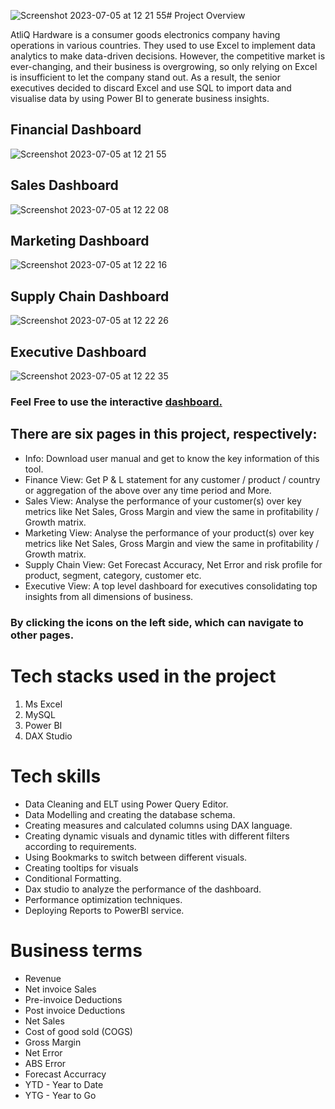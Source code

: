 ![Screenshot 2023-07-05 at 12 21 55](https://github.com/AnalystEric/Consumer_Electronics_Analysis/assets/127030648/fabbf408-4f08-4251-ac37-a4b5a5974856)# Project Overview

AtliQ Hardware is a consumer goods electronics company having operations in various countries. They used to use Excel to implement data analytics to make data-driven decisions. However, the competitive market is ever-changing, and their business is overgrowing, so only relying on Excel is insufficient to let the company stand out. As a result, the senior executives decided to discard Excel and use SQL to import data and visualise data by using Power BI to generate business insights.

## Financial Dashboard
![Screenshot 2023-07-05 at 12 21 55](https://github.com/AnalystEric/Consumer_Electronics_Analysis/assets/127030648/65b24c11-ba34-4dca-8034-f57dc0c96d5b)

## Sales Dashboard
![Screenshot 2023-07-05 at 12 22 08](https://github.com/AnalystEric/Consumer_Electronics_Analysis/assets/127030648/d2c405bf-8587-4aed-a61a-7852d2dd0898)

## Marketing Dashboard
![Screenshot 2023-07-05 at 12 22 16](https://github.com/AnalystEric/Consumer_Electronics_Analysis/assets/127030648/574cd60b-2647-4db9-8fb9-424c1541d62a)

## Supply Chain Dashboard
![Screenshot 2023-07-05 at 12 22 26](https://github.com/AnalystEric/Consumer_Electronics_Analysis/assets/127030648/b4861e31-0316-410d-9b5b-3c16d494506f)

## Executive Dashboard
![Screenshot 2023-07-05 at 12 22 35](https://github.com/AnalystEric/Consumer_Electronics_Analysis/assets/127030648/93500c8b-456b-4f66-a946-be61534e74e8)



### Feel Free to use the interactive [dashboard.](https://app.powerbi.com/view?r=eyJrIjoiYzNjMzc5NDYtMWRiZC00NzliLWFiZWEtZDY2ODJkZmRkNjNlIiwidCI6ImZmNzU3YjAyLTIxOGYtNGZlNi1hNjkyLTA2ZTRmMjFhNzUxYSJ9)

## There are six pages in this project, respectively:
* Info: Download user manual and get to know the key information of this tool.
* Finance View: Get P & L statement for any customer / product / country or aggregation of the above over any time period and More.
* Sales View: Analyse the performance of your customer(s) over key metrics like Net Sales, Gross Margin and view the same in profitability / Growth matrix.
* Marketing View: Analyse the performance of your product(s) over key metrics like Net Sales, Gross Margin and view the same in profitability / Growth matrix.
* Supply Chain View: Get Forecast Accuracy, Net Error and risk profile for product, segment, category, customer etc.
* Executive View: A top level dashboard for executives consolidating top insights from all dimensions of business.

### By clicking the icons on the left side, which can navigate to other pages.

# Tech stacks used in the project
1. Ms Excel
2. MySQL
3. Power BI
4. DAX Studio

# Tech skills
* Data Cleaning and ELT using Power Query Editor.
* Data Modelling and creating the database schema.
* Creating measures and calculated columns using DAX language.
* Creating dynamic visuals and dynamic titles with different filters according to requirements.
* Using Bookmarks to switch between different visuals.
* Creating tooltips for visuals
* Conditional Formatting.
* Dax studio to analyze the performance of the dashboard.
* Performance optimization techniques.
* Deploying Reports to PowerBI service.

# Business terms
* Revenue
* Net invoice Sales
* Pre-invoice Deductions
* Post invoice Deductions
* Net Sales
* Cost of good sold (COGS)
* Gross Margin
* Net Error
* ABS Error
* Forecast Accurracy
* YTD - Year to Date
* YTG - Year to Go

